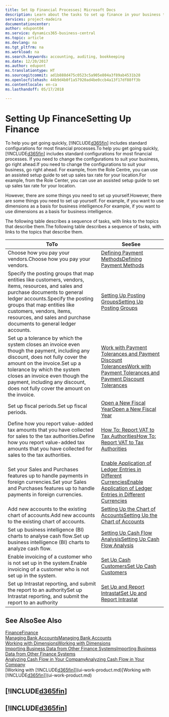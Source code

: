 ```yaml
---
title: Set Up Financial Processes| Microsoft Docs
description: Learn about the tasks to set up finance in your business to suit all your accounting, auditing, or bookkeeping needs.
services: project-madeira
documentationcenter: 
author: edupont04
ms.service: dynamics365-business-central
ms.topic: article
ms.devlang: na
ms.tgt_pltfrm: na
ms.workload: na
ms.search.keywords: accounting, auditing, bookkeeping
ms.date: 12/20/2017
ms.author: edupont
ms.translationtype: HT
ms.sourcegitcommit: ad1b888d475c0523c5a905e804a3f89ab4531b28
ms.openlocfilehash: 44b9d4b0f1a57920ad4be0ccb4a13f17df88ff3b
ms.contentlocale: en-ca
ms.lasthandoff: 05/17/2018

---
```

# <a name="setting-up-finance"></a><span data-ttu-id="7fc03-103">Setting Up Finance</span><span class="sxs-lookup"><span data-stu-id="7fc03-103">Setting Up Finance</span></span>
<span data-ttu-id="7fc03-104">To help you get going quickly, [!INCLUDE[d365fin](includes/d365fin_md.md)] includes standard configurations for most financial processes.</span><span class="sxs-lookup"><span data-stu-id="7fc03-104">To help you get going quickly, [!INCLUDE[d365fin](includes/d365fin_md.md)] includes standard configurations for most financial processes.</span></span> <span data-ttu-id="7fc03-105">If you need to change the configurations to suit your business, go right ahead.</span><span class="sxs-lookup"><span data-stu-id="7fc03-105">If you need to change the configurations to suit your business, go right ahead.</span></span> <span data-ttu-id="7fc03-106">For example, from the Role Centre, you can use an assisted setup guide to set up sales tax rate for your location.</span><span class="sxs-lookup"><span data-stu-id="7fc03-106">For example, from the Role Center, you can use an assisted setup guide to set up sales tax rate for your location.</span></span>  

<span data-ttu-id="7fc03-107">However, there are some things you need to set up yourself.</span><span class="sxs-lookup"><span data-stu-id="7fc03-107">However, there are some things you need to set up yourself.</span></span> <span data-ttu-id="7fc03-108">For example, if you want to use dimensions as a basis for business intelligence.</span><span class="sxs-lookup"><span data-stu-id="7fc03-108">For example, if you want to use dimensions as a basis for business intelligence.</span></span>  

<span data-ttu-id="7fc03-109">The following table describes a sequence of tasks, with links to the topics that describe them.</span><span class="sxs-lookup"><span data-stu-id="7fc03-109">The following table describes a sequence of tasks, with links to the topics that describe them.</span></span>

| <span data-ttu-id="7fc03-110">To</span><span class="sxs-lookup"><span data-stu-id="7fc03-110">To</span></span> | <span data-ttu-id="7fc03-111">See</span><span class="sxs-lookup"><span data-stu-id="7fc03-111">See</span></span> |
| --- | --- |
| <span data-ttu-id="7fc03-112">Choose how you pay your vendors.</span><span class="sxs-lookup"><span data-stu-id="7fc03-112">Choose how you pay your vendors.</span></span> |[<span data-ttu-id="7fc03-113">Defining Payment Methods</span><span class="sxs-lookup"><span data-stu-id="7fc03-113">Defining Payment Methods</span></span>](finance-payment-methods.md) |
| <span data-ttu-id="7fc03-114">Specify the posting groups that map entities like customers, vendors, items, resources, and sales and purchase documents to general ledger accounts.</span><span class="sxs-lookup"><span data-stu-id="7fc03-114">Specify the posting groups that map entities like customers, vendors, items, resources, and sales and purchase documents to general ledger accounts.</span></span> |[<span data-ttu-id="7fc03-115">Setting Up Posting Groups</span><span class="sxs-lookup"><span data-stu-id="7fc03-115">Setting Up Posting Groups</span></span>](finance-posting-groups.md)|
|<span data-ttu-id="7fc03-116">Set up a tolerance by which the system closes an invoice even though the payment, including any discount, does not fully cover the amount on the invoice.</span><span class="sxs-lookup"><span data-stu-id="7fc03-116">Set up a tolerance by which the system closes an invoice even though the payment, including any discount, does not fully cover the amount on the invoice.</span></span>|[<span data-ttu-id="7fc03-117">Work with Payment Tolerances and Payment Discount Tolerances</span><span class="sxs-lookup"><span data-stu-id="7fc03-117">Work with Payment Tolerances and Payment Discount Tolerances</span></span>](finance-payment-tolerance-and-payment-discount-tolerance.md)|
| <span data-ttu-id="7fc03-118">Set up fiscal periods.</span><span class="sxs-lookup"><span data-stu-id="7fc03-118">Set up fiscal periods.</span></span> |[<span data-ttu-id="7fc03-119">Open a New Fiscal Year</span><span class="sxs-lookup"><span data-stu-id="7fc03-119">Open a New Fiscal Year</span></span>](finance-how-open-new-fiscal-year.md) |
| <span data-ttu-id="7fc03-120">Define how you report value-added tax amounts that you have collected for sales to the tax authorities.</span><span class="sxs-lookup"><span data-stu-id="7fc03-120">Define how you report value-added tax amounts that you have collected for sales to the tax authorities.</span></span> |[<span data-ttu-id="7fc03-121">How To: Report VAT to Tax Authorities</span><span class="sxs-lookup"><span data-stu-id="7fc03-121">How To: Report VAT to Tax Authorities</span></span>](finance-how-report-vat.md)|
| <span data-ttu-id="7fc03-122">Set your Sales and Purchases features up to handle payments in foreign currencies.</span><span class="sxs-lookup"><span data-stu-id="7fc03-122">Set your Sales and Purchases features up to handle payments in foreign currencies.</span></span>|[<span data-ttu-id="7fc03-123">Enable Application of Ledger Entries in Different Currencies</span><span class="sxs-lookup"><span data-stu-id="7fc03-123">Enable Application of Ledger Entries in Different Currencies</span></span>](finance-how-enable-application-ledger-entries-different-currencies.md)
| <span data-ttu-id="7fc03-124">Add new accounts to the existing chart of accounts.</span><span class="sxs-lookup"><span data-stu-id="7fc03-124">Add new accounts to the existing chart of accounts.</span></span> |[<span data-ttu-id="7fc03-125">Setting Up the Chart of Accounts</span><span class="sxs-lookup"><span data-stu-id="7fc03-125">Setting Up the Chart of Accounts</span></span>](finance-setup-chart-accounts.md) |
| <span data-ttu-id="7fc03-126">Set up business intelligence (BI) charts to analyse cash flow.</span><span class="sxs-lookup"><span data-stu-id="7fc03-126">Set up business intelligence (BI) charts to analyze cash flow.</span></span> |[<span data-ttu-id="7fc03-127">Setting Up Cash Flow Analysis</span><span class="sxs-lookup"><span data-stu-id="7fc03-127">Setting Up Cash Flow Analysis</span></span>](finance-setup-cash-flow-analyses.md) |
|<span data-ttu-id="7fc03-128">Enable invoicing of a customer who is not set up in the system.</span><span class="sxs-lookup"><span data-stu-id="7fc03-128">Enable invoicing of a customer who is not set up in the system.</span></span>|[<span data-ttu-id="7fc03-129">Set Up Cash Customers</span><span class="sxs-lookup"><span data-stu-id="7fc03-129">Set Up Cash Customers</span></span>](finance-how-to-set-up-cash-customers.md)|
| <span data-ttu-id="7fc03-130">Set up Intrastat reporting, and submit the report to an authority</span><span class="sxs-lookup"><span data-stu-id="7fc03-130">Set up Intrastat reporting, and submit the report to an authority</span></span> | [<span data-ttu-id="7fc03-131">Set Up and Report Intrastat</span><span class="sxs-lookup"><span data-stu-id="7fc03-131">Set Up and Report Intrastat</span></span>](finance-how-setup-report-intrastat.md)|

## <a name="see-also"></a><span data-ttu-id="7fc03-132">See Also</span><span class="sxs-lookup"><span data-stu-id="7fc03-132">See Also</span></span>
[<span data-ttu-id="7fc03-133">Finance</span><span class="sxs-lookup"><span data-stu-id="7fc03-133">Finance</span></span>](finance.md)  
[<span data-ttu-id="7fc03-134">Managing Bank Accounts</span><span class="sxs-lookup"><span data-stu-id="7fc03-134">Managing Bank Accounts</span></span>](bank-manage-bank-accounts.md)  
[<span data-ttu-id="7fc03-135">Working with Dimensions</span><span class="sxs-lookup"><span data-stu-id="7fc03-135">Working with Dimensions</span></span>](finance-dimensions.md)  
[<span data-ttu-id="7fc03-136">Importing Business Data from Other Finance Systems</span><span class="sxs-lookup"><span data-stu-id="7fc03-136">Importing Business Data from Other Finance Systems</span></span>](across-import-data-configuration-packages.md)  
[<span data-ttu-id="7fc03-137">Analyzing Cash Flow in Your Company</span><span class="sxs-lookup"><span data-stu-id="7fc03-137">Analyzing Cash Flow in Your Company</span></span>](finance-analyze-cash-flow.md)  
<span data-ttu-id="7fc03-138">[Working with [!INCLUDE[d365fin](includes/d365fin_md.md)]](ui-work-product.md)</span><span class="sxs-lookup"><span data-stu-id="7fc03-138">[Working with [!INCLUDE[d365fin](includes/d365fin_md.md)]](ui-work-product.md)</span></span>  

## [!INCLUDE[d365fin](includes/free_trial_md.md)]  
## [!INCLUDE[d365fin](includes/training_link_md.md)]

